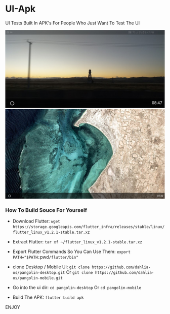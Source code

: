 # UI-Apk
UI Tests Built In APK's For People Who Just Want To Test The UI

![Capybara UI Apk](https://github.com/dahlia-os/Icons/blob/master/Screenshot_2019-03-06_204745.jpg)
![Capybara UI Apk](https://github.com/dahlia-os/Icons/blob/master/UI-ChromeOS.png)

### How To Build Souce For Yourself

* Download Flutter: `wget https://storage.googleapis.com/flutter_infra/releases/stable/linux/flutter_linux_v1.2.1-stable.tar.xz`

* Extract Flutter: `tar xf ~/flutter_linux_v1.2.1-stable.tar.xz`

* Export Flutter Commands So You Can Use Them: `export PATH="$PATH:`pwd`/flutter/bin"`

* clone Desktop / Mobile Ui: `git clone https://github.com/dahlia-os/pangolin-desktop.git` Or `git clone https://github.com/dahlia-os/pangolin-mobile.git`

* Go into the ui dir: `cd pangolin-desktop` Or `cd pangolin-mobile`

* Build The APK: `flutter build apk`

ENJOY
